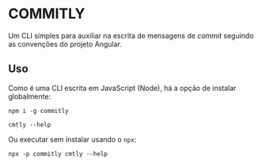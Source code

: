 # COMMITLY

Um CLI simples para auxiliar na escrita de mensagens de _commit_ seguindo as convenções do projeto Angular.

## Uso

Como é uma CLI escrita em JavaScript (Node), há a opção de instalar globalmente:

```shell
npm i -g commitly

cmtly --help
```

Ou executar sem instalar usando o `npx`:

```shell
npx -p commitly cmtly --help
```
